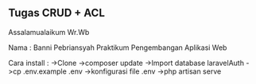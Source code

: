 ## Tugas CRUD + ACL 
Assalamualaikum Wr.Wb

Nama : Banni Pebriansyah
Praktikum Pengembangan Aplikasi Web

Cara install :
->Clone
->composer update
->Import database laravelAuth
->cp .env.example .env
->konfigurasi file .env
->php artisan serve